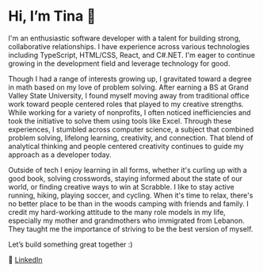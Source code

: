 # Hi, I’m Tina 👋

I'm an enthusiastic software developer with a talent for building strong, collaborative relationships. I have experience across various technologies including TypeScript, HTML/CSS, React, and C#.NET. I'm eager to continue growing in the development field and leverage technology for good.

Though I had a range of interests growing up, I gravitated toward a degree in math based on my love of problem solving. After earning a BS at Grand Valley State University, I found myself moving away from traditional office work toward people centered roles that played to my creative strengths. While working for a variety of nonprofits, I often noticed inefficiencies and took the initiative to solve them using tools like Excel. Through these experiences, I stumbled across computer science, a subject that combined problem solving, lifelong learning, creativity, and connection. That blend of analytical thinking and people centered creativity continues to guide my approach as a developer today.

Outside of tech I enjoy learning in all forms, whether it's curling up with a good book, solving crosswords, staying informed about the state of our world, or finding creative ways to win at Scrabble. I like to stay active running, hiking, playing soccer, and cycling. When it's time to relax, there's no better place to be than in the woods camping with friends and family. I credit my hard-working attitude to the many role models in my life, especially my mother and grandmothers who immigrated from Lebanon. They taught me the importance of striving to be the best version of myself.

Let’s build something great together :)

💼 [LinkedIn](https://linkedin.com/in/christinakaloush) 
